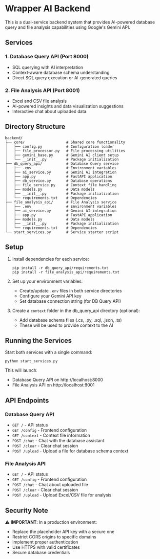 # Wrapper AI Backend

This is a dual-service backend system that provides AI-powered database query and file analysis capabilities using Google's Gemini API.

## Services

### 1. Database Query API (Port 8000)
- SQL querying with AI interpretation
- Context-aware database schema understanding
- Direct SQL query execution or AI-generated queries

### 2. File Analysis API (Port 8001)
- Excel and CSV file analysis
- AI-powered insights and data visualization suggestions
- Interactive chat about uploaded data

## Directory Structure

```
backend/
├── core/                   # Shared core functionality
│   ├── config.py           # Configuration loader
│   ├── file_processor.py   # File processing utilities
│   ├── gemini_base.py      # Gemini AI client setup
│   └── __init__.py         # Package initialization
├── db_query_api/           # Database Query service
│   ├── .env                # Environment variables
│   ├── ai_service.py       # Gemini AI integration
│   ├── app.py              # FastAPI application
│   ├── db_service.py       # Database operations
│   ├── file_service.py     # Context file handling
│   ├── models.py           # Data models
│   ├── __init__.py         # Package initialization
│   └── requirements.txt    # Dependencies
├── file_analysis_api/      # File Analysis service
│   ├── .env                # Environment variables
│   ├── ai_service.py       # Gemini AI integration
│   ├── app.py              # FastAPI application
│   ├── models.py           # Data models
│   ├── __init__.py         # Package initialization
│   └── requirements.txt    # Dependencies
└── start_services.py       # Service starter script
```

## Setup

1. Install dependencies for each service:
   ```
   pip install -r db_query_api/requirements.txt
   pip install -r file_analysis_api/requirements.txt
   ```

2. Set up your environment variables:
   - Create/update `.env` files in both service directories
   - Configure your Gemini API key
   - Set database connection string (for DB Query API)

3. Create a `context` folder in the db_query_api directory (optional):
   - Add database schema files (.cs, .py, .sql, .json, .ts)
   - These will be used to provide context to the AI

## Running the Services

Start both services with a single command:
```
python start_services.py
```

This will launch:
- Database Query API on http://localhost:8000
- File Analysis API on http://localhost:8001

## API Endpoints

### Database Query API

- `GET /` - API status
- `GET /config` - Frontend configuration
- `GET /context` - Context file information
- `POST /chat` - Chat with the database assistant
- `POST /clear` - Clear chat session
- `POST /upload` - Upload a file for database schema context

### File Analysis API

- `GET /` - API status
- `GET /config` - Frontend configuration  
- `POST /chat` - Chat about uploaded file
- `POST /clear` - Clear chat session
- `POST /upload` - Upload Excel/CSV file for analysis

## Security Note

⚠️ **IMPORTANT**: In a production environment:
- Replace the placeholder API key with a secure one
- Restrict CORS origins to specific domains
- Implement proper authentication 
- Use HTTPS with valid certificates
- Secure database credentials